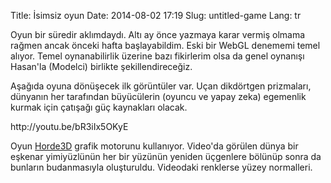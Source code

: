 Title: İsimsiz oyun
Date: 2014-08-02 17:19
Slug: untitled-game
Lang: tr

Oyun bir süredir aklımdaydı. Altı ay önce yazmaya karar vermiş olmama rağmen ancak önceki hafta başlayabildim. Eski bir WebGL denememi temel alıyor. Temel oynanabilirlik üzerine bazı fikirlerim olsa da genel oynanışı Hasan'la (Modelci) birlikte şekillendireceğiz.

Aşağıda oyuna dönüşecek ilk görüntüler var. Uçan dikdörtgen prizmaları, dünyanın her tarafından büyücülerin (oyuncu ve yapay zeka) egemenlik kurmak için çatışağı güç kaynakları olacak.

<div markdown="span" class="video-container">
http://youtu.be/bR3iIx5OKyE
</div>

Oyun [Horde3D](http://www.horde3d.org/) grafik motorunu kullanıyor. Video'da görülen dünya bir eşkenar yimiyüzlünün her bir yüzünün yeniden üçgenlere bölünüp sonra da bunların budanmasıyla oluşturuldu. Videodaki renklerse yüzey normalleri.
